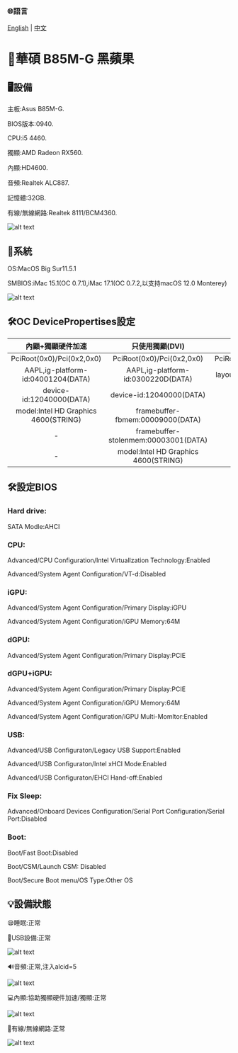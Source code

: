 ### 🌐語言
[English](README.md) | [中文](README-zh.md)

# 🍎華碩 B85M-G 黑蘋果

## 🖥️設備
主板:Asus B85M-G.

BIOS版本:0940.

CPU:i5 4460.

獨顯:AMD Radeon RX560.

內顯:HD4600.

音頻:Realtek ALC887.

記憶體:32GB.

有線/無線網路:Realtek 8111/BCM4360.

![alt text](info.png)

## 📀系統

OS:MacOS Big Sur11.5.1

SMBIOS:iMac 15.1(OC 0.7.1),iMac 17.1(OC 0.7.2,以支持macOS 12.0 Monterey)

![alt text](Mac.png)

## 🛠️OC DevicePropertises設定

   內顯+獨顯硬件加速 |  只使用獨顯(DVI)  |  音頻
:-------------------------:|:-------------------------:|:-------------------------:
PciRoot(0x0)/Pci(0x2,0x0)|PciRoot(0x0)/Pci(0x2,0x0)|PciRoot(0x0)/Pci(0x1B,0x0)
AAPL,ig-platform-id:04001204(DATA)|AAPL,ig-platform-id:0300220D(DATA)|layout-id:05000000(DATA)
device-id:12040000(DATA)|device-id:12040000(DATA)|-
model:Intel HD Graphics 4600(STRING)|framebuffer-fbmem:00009000(DATA)|-
-|framebuffer-stolenmem:00003001(DATA)|-
-|model:Intel HD Graphics 4600(STRING)|-

## 🛠️設定BIOS
### Hard drive:

SATA Modle:AHCI

### CPU:

Advanced/CPU Configuration/Intel Virtuallzation Technology:Enabled

Advanced/System Agent Configuration/VT-d:Disabled

### iGPU:

Advanced/System Agent Configuration/Primary Display:iGPU

Advanced/System Agent Configuration/iGPU Memory:64M

### dGPU:

Advanced/System Agent Configuration/Primary Display:PCIE

### dGPU+iGPU:

Advanced/System Agent Configuration/Primary Display:PCIE

Advanced/System Agent Configuration/iGPU Memory:64M

Advanced/System Agent Configuration/iGPU Multi-Momltor:Enabled

### USB:

Advanced/USB Configuraton/Legacy USB Support:Enabled

Advanced/USB Configuraton/Intel xHCI Mode:Enabled

Advanced/USB Configuraton/EHCI Hand-off:Enabled

### Fix Sleep:

Advanced/Onboard Devices Configuration/Serial Port Configuration/Serial Port:Disabled

### Boot:

Boot/Fast Boot:Disabled

Boot/CSM/Launch CSM: Disabled

Boot/Secure Boot menu/OS Type:Other OS


## 💡設備狀態

😪睡眠:正常

💾USB設備:正常

![alt text](Usb.png)

🔊音頻:正常,注入alcid=5

![alt text](Audio.png)

💻內顯:協助獨顯硬件加速/獨顯:正常

![alt text](GPU.png)

📡有線/無線網路:正常

![alt text](Ethernet.png)
